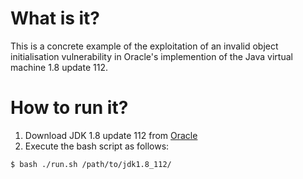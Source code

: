 # What is it?

This is a concrete example of the exploitation of an invalid object initialisation vulnerability in Oracle's implemention of the Java virtual machine 1.8 update 112.

# How to run it?

1. Download JDK 1.8 update 112 from [Oracle](https://www.oracle.com/technetwork/java/javase/downloads/java-archive-javase8-2177648.html)
2. Execute the bash script as follows:

```bash
$ bash ./run.sh /path/to/jdk1.8_112/
```
